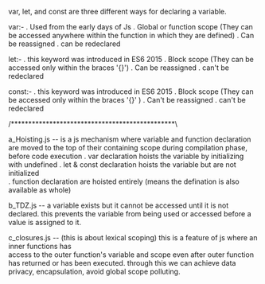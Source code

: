 var, let, and const are three different ways for declaring a variable.

var:-
. Used from the early days of Js
. Global or function scope (They can be accessed anywhere within the function in which they are defined)
. Can be reassigned
. can be redeclared

let:-
. this keyword was introduced in ES6 2015
. Block scope (They can be accessed only within the braces '{}')
. Can be reassigned
. can't be redeclared

const:-
. this keyword was introduced in ES6 2015
. Block scope (They can be accessed only within the braces '{}' )
. Can't be reassigned
. can't be redeclared 

/***********************************************\

a_Hoisting.js  -- is a js mechanism where variable and function declaration are moved to the top of their containing scope during compilation phase, before code execution
. var declaration hoists the variable by initializing with undefined
. let & const declaration hoists the variable but are not initialized  
. function declaration are hoisted entirely (means the defination is also available as whole)



b_TDZ.js   -- a variable exists but it cannot be accessed until it is not declared. 
             this prevents the variable from being used or accessed before a value is assigned to it.


c_closures.js  -- (this is about lexical scoping) this is a feature of js where an inner functions has  
               access to the outer function's variable and scope even after outer function has returned or has been executed.
               through this we can achieve data privacy, encapsulation, avoid global scope polluting.





